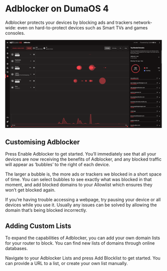 # Adblocker on DumaOS 4

Adblocker protects your devices by blocking ads and trackers network-wide: even on hard-to-protect devices such as Smart TVs and games consoles.

![adblocker-page](adblocker/2024-10-04-14-08-40-image.png)

## Customising Adblocker

Press Enable Adblocker to get started. You’ll immediately see that all your devices are now receiving the benefits of Adblocker, and any blocked traffic will appear as ‘bubbles’ to the right of each device.

The larger a bubble is, the more ads or trackers we blocked in a short space of time. You can select bubbles to see exactly what was blocked in that moment, and add blocked domains to your Allowlist which ensures they won’t get blocked again.

If you’re having trouble accessing a webpage, try pausing your device or all devices while you use it. Usually any issues can be solved by allowing the domain that’s being blocked incorrectly.

## Adding Custom Lists

To expand the capabilities of Adblocker, you can add your own domain lists for your router to block. You can find new lists of domains through online databases.

Navigate to your Adblocker Lists and press Add Blocklist to get started. You can provide a URL to a list, or create your own list manually.

